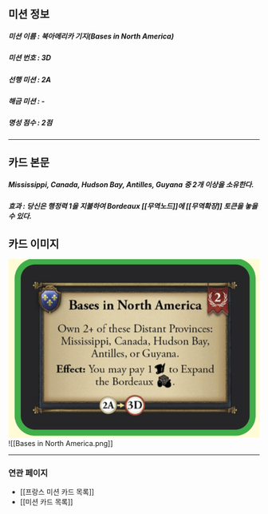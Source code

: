 ## 미션 정보
##### 미션 이름 : 북아메리카 기지(Bases in North America)
##### 미션 번호 : 3D
##### 선행 미션 : 2A
##### 해금 미션 : -
##### 명성 점수 : 2점
---
## 카드 본문
##### Mississippi, Canada, Hudson Bay, Antilles, Guyana 중 2개 이상을 소유한다.
##### *효과*  : 당신은 행정력 1을 지불하여 Bordeaux [[무역노드]]에 [[무역확장]] 토큰을 놓을 수 있다.

## 카드 이미지
<img src="\Assets\Bases in North America.png"/>
![[Bases in North America.png]]

--- 

### 연관 페이지
- [[프랑스 미션 카드 목록]]
- [[미션 카드 목록]]

